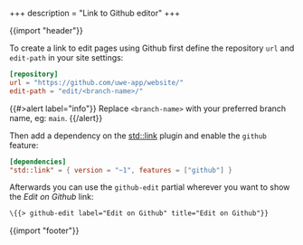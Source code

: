 +++
description = "Link to Github editor"
+++

{{import "header"}}

To create a link to edit pages using Github first define the repository `url` and `edit-path` in your site settings:

```toml
[repository]
url = "https://github.com/uwe-app/website/"
edit-path = "edit/<branch-name>/"
```

{{#>alert label="info"}}
Replace `<branch-name>` with your preferred branch name, eg: `main`.
{{/alert}}

Then add a dependency on the [std::link][] plugin and enable the `github` feature:

```toml
[dependencies]
"std::link" = { version = "~1", features = ["github"] }
```

Afterwards you can use the `github-edit` partial wherever you want to show the *Edit on Github* link:

```handlebars
\{{> github-edit label="Edit on Github" title="Edit on Github"}}
```

{{import "footer"}}

[std::link]: https://github.com/uwe-app/plugins/tree/main/std/link
